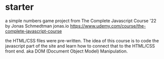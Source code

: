 # starter

a simple numbers game project from The Complete Javascript Course '22 by Jonas Schmedtman jonas.io
https://www.udemy.com/course/the-complete-javascript-course

the HTML/CSS files were pre-written.
The idea of this course is to code the javascript part of the site
and learn how to connect that to the HTML/CSS front end.
aka DOM (Document Object Model) Manipulation.
